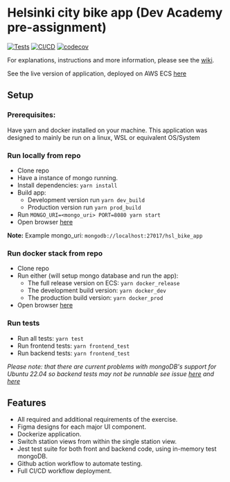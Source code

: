 # Helsinki city bike app (Dev Academy pre-assignment)
[![Tests](https://github.com/JoshuaH-sudo/dev-academy-2023-exercise/actions/workflows/tests.yml/badge.svg)](https://github.com/JoshuaH-sudo/dev-academy-2023-exercise/actions/workflows/tests.yml)
[![CI/CD](https://github.com/JoshuaH-sudo/dev-academy-2023-exercise/actions/workflows/cicd.yml/badge.svg)](https://github.com/JoshuaH-sudo/dev-academy-2023-exercise/actions/workflows/cicd.yml)
[![codecov](https://codecov.io/gh/JoshuaH-sudo/dev-academy-2023-exercise/branch/main/graph/badge.svg?token=Z1DXOYNLL2)](https://codecov.io/gh/JoshuaH-sudo/dev-academy-2023-exercise)

For explanations, instructions and more information, please see the [wiki](https://github.com/JoshuaH-sudo/dev-academy-2023-exercise/wiki).

See the live version of application, deployed on AWS ECS [here](http://hsl-b-loadb-11qff09munsyd-65616a73f46464ed.elb.ap-southeast-2.amazonaws.com:8080/)
## Setup
### Prerequisites: 
Have yarn and docker installed on your machine.
This application was designed to mainly be run on a linux, WSL or equivalent OS/System

### Run locally from repo
- Clone repo
- Have a instance of mongo running.
- Install dependencies: `yarn install`
- Build app:
  - Development version run `yarn dev_build`
  - Production version run `yarn prod_build`
- Run `MONGO_URI=<mongo_uri> PORT=8080 yarn start`
- Open browser [here](http://localhost:8080/)

**Note:** Example mongo_uri: `mongodb://localhost:27017/hsl_bike_app`

### Run docker stack from repo
- Clone repo
- Run either (will setup mongo database and run the app):
  - The full release version on ECS: `yarn docker_release`
  - The development build version: `yarn docker_dev`
  - The production build version: `yarn docker_prod` 
- Open browser [here](http://localhost:8080/)

### Run tests
- Run all tests: `yarn test`
- Run frontend tests: `yarn frontend_test`
- Run backend tests: `yarn frontend_test`
  
*Please note: that there are current problems with mongoDB's support for Ubuntu 22.04 so backend tests may not be runnable see issue [here](https://github.com/nodkz/mongodb-memory-server/issues/732) and [here](https://github.com/shelfio/jest-mongodb/issues/351)*

## Features
- All required and additional requirements of the exercise.
- Figma designs for each major UI component.
- Dockerize application.
- Switch station views from within the single station view.
- Jest test suite for both front and backend code, using in-memory test mongoDB.
- Github action workflow to automate testing.
- Full CI/CD workflow deployment.
